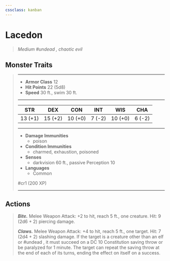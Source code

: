 ```yaml
---
cssclass: kanban
---
```


# Lacedon
>*Medium #undead , chaotic evil*
## Monster Traits
>___
>- **Armor Class** 12
>- **Hit Points** 22 (5d8)
>- **Speed** 30 ft., swim 30 ft.
>___
>|STR|DEX|CON|INT|WIS|CHA|
>|:---:|:---:|:---:|:---:|:---:|:---:|
>|13 (+1)|15 (+2)|10 (+0)|7 (-2)|10 (+0)|6 (-2)|
>___
>- **Damage Immunities**
>	 - poison
>- **Condition Immunities**
>	 - charmed, exhaustion, poisoned
>- **Senses**
>	 - darkvision 60 ft., passive Perception 10
>- **Languages**
>	 - Common
>
> #cr1 (200 XP)
>___
## Actions
>***Bite.*** Melee Weapon Attack: +2 to hit, reach 5 ft., one creature. Hit: 9 (2d6 + 2) piercing damage.  
>
>***Claws.*** Melee Weapon Attack: +4 to hit, reach 5 ft., one target. Hit: 7 (2d4 + 2) slashing damage. If the target is a creature other than an elf or #undead , it must succeed on a DC 10 Constitution saving throw or be paralyzed for 1 minute. The target can repeat the saving throw at the end of each of its turns, ending the effect on itself on a success.
